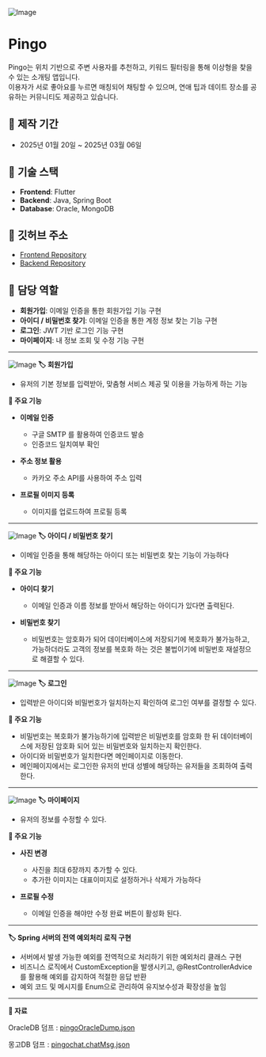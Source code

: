 ![Image](https://github.com/user-attachments/assets/bf67fe15-c1a2-4918-83c8-8b3a0f3d5e13)
# Pingo

Pingo는 위치 기반으로 주변 사용자를 추천하고, 키워드 필터링을 통해 이상형을 찾을 수 있는 소개팅 앱입니다. </br>
이용자가 서로 좋아요를 누르면 매칭되어 채팅할 수 있으며, 연애 팁과 데이트 장소를 공유하는 커뮤니티도 제공하고 있습니다.


## 📌 제작 기간
- 2025년 01월 20일 ~ 2025년 03월 06일

## 📌 기술 스택
- **Frontend**: Flutter
- **Backend**: Java, Spring Boot
- **Database**: Oracle, MongoDB

## 📌 깃허브 주소
- [Frontend Repository](https://github.com/2Shiro/pingo_front)
- [Backend Repository](https://github.com/2Shiro/pingo_back)

## 📌 담당 역할
- **회원가입**: 이메일 인증을 통한 회원가입 기능 구현
- **아이디 / 비밀번호 찾기**: 이메일 인증을 통한 계정 정보 찾는 기능 구현
- **로그인**: JWT 기반 로그인 기능 구현
- **마이페이지**: 내 정보 조회 및 수정 기능 구현

---
![Image](https://github.com/user-attachments/assets/eb6eea15-2e93-40ab-ba69-b5455b39d446)
**🏷️ 회원가입**
- 유저의 기본 정보를 입력받아, 맞춤형 서비스 제공 및 이용을 가능하게 하는 기능

**📌 주요 기능**
- **이메일 인증**
    - 구글 SMTP 를 활용하여 인증코드 발송
    - 인증코드 일치여부 확인

- **주소 정보 활용**
    - 카카오 주소 API를 사용하여 주소 입력

- **프로필 이미지 등록**
    - 이미지를 업로드하여 프로필 등록
 ---
![Image](https://github.com/user-attachments/assets/330cae54-0873-42d8-af9f-356d08dfcdf3)
**🏷️ 아이디 / 비밀번호 찾기**
- 이메일 인증을 통해 해당하는 아이디 또는 비밀번호 찾는 기능이 가능하다

**📌 주요 기능**
- **아이디 찾기**
    - 이메일 인증과 이름 정보를 받아서 해당하는 아이디가 있다면 출력된다.

- **비밀번호 찾기**
    - 비밀번호는 암호화가 되어 데이터베이스에 저장되기에 복호화가 불가능하고, 가능하더라도 고객의 정보를 복호화 하는 것은 불법이기에 비밀번호 재설정으로 해결할 수 있다.
---
![Image](https://github.com/user-attachments/assets/b8cf8913-8280-4ebe-884b-9383e62c599d)
**🏷️ 로그인**
- 입력받은 아이디와 비밀번호가 일치하는지 확인하여 로그인 여부를 결정할 수 있다.

**📌 주요 기능**
- 비밀번호는 복호화가 불가능하기에 입력받은 비밀번호를 암호화 한 뒤 데이터베이스에 저장된 암호화 되어 있는 비밀번호와 일치하는지 확인한다.
- 아이디와 비밀번호가 일치한다면 메인페이지로 이동한다.
- 메인페이지에서는 로그인한 유저의 반대 성별에 해당하는 유저들을 조회하여 출력한다.
---
![Image](https://github.com/user-attachments/assets/410e7eac-e367-4ae5-871f-fb37e23c783e)
**🏷️ 마이페이지**
- 유저의 정보를 수정할 수 있다.

**📌 주요 기능**
- **사진 변경**
    - 사진을 최대 6장까지 추가할 수 있다.
    - 추가한 이미지는 대표이미지로 설정하거나 삭제가 가능하다

- **프로필 수정**
    - 이메일 인증을 해야만 수정 완료 버튼이 활성화 된다.
---
**🏷️ Spring 서버의 전역 예외처리 로직 구현**
- 서버에서 발생 가능한 예외를 전역적으로 처리하기 위한 예외처리 클래스 구현
- 비즈니스 로직에서 CustomException을 발생시키고, @RestControllerAdvice
를 활용해 예외를 감지하여 적절한 응답 반환
- 예외 코드 및 메시지를 Enum으로 관리하여 유지보수성과 확장성을 높임
---
**📌 자료**

OracleDB 덤프 : [pingoOracleDump.json](https://github.com/user-attachments/files/19244824/pingoOracleDump.json)

몽고DB 덤프 : [pingochat.chatMsg.json](https://github.com/user-attachments/files/19104292/pingochat.chatMsg.json)
